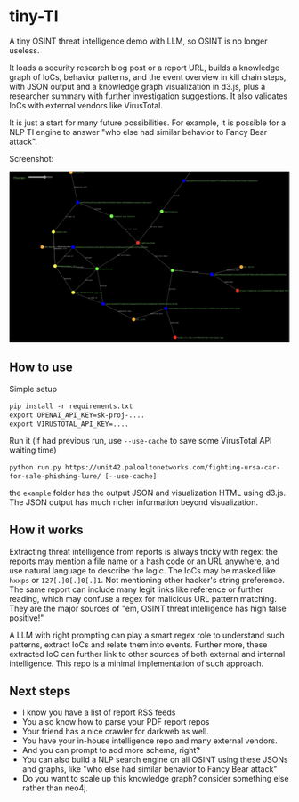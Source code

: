 # tiny-TI
A tiny OSINT threat intelligence demo with LLM, so OSINT is no longer useless.

It loads a security research blog post or a report URL, builds a knowledge graph of IoCs, behavior patterns, and the event overview in kill chain steps, with JSON output and a knowledge graph visualization in d3.js, plus a researcher summary with further investigation suggestions. It also validates IoCs with external vendors like VirusTotal.

It is just a start for many future possibilities. For example, it is possible for a NLP TI engine to answer "who else had similar behavior to Fancy Bear attack".

Screenshot:

![Screenshot](screenshots/unit42_example.jpg)

## How to use

Simple setup

```
pip install -r requirements.txt
export OPENAI_API_KEY=sk-proj-....
export VIRUSTOTAL_API_KEY=....
```

Run it (if had previous run, use `--use-cache` to save some VirusTotal API waiting time)
```
python run.py https://unit42.paloaltonetworks.com/fighting-ursa-car-for-sale-phishing-lure/ [--use-cache]
```

the `example` folder has the output JSON and visualization HTML using d3.js. The JSON output has much richer information beyond visualization.

## How it works

Extracting threat intelligence from reports is always tricky with regex: the reports may mention a file name or a hash code or an URL anywhere, and use natural language to describe the logic. The IoCs may be masked like `hxxps` or `127[.]0[.]0[.]1`. Not mentioning other hacker's string preference. The same report can include many legit links like reference or further reading, which may confuse a regex for malicious URL pattern matching. They are the major sources of "em, OSINT threat intelligence has high false positive!"

A LLM with right prompting can play a smart regex role to understand such patterns, extract IoCs and relate them into events. Further more, these extracted IoC can further link to other sources of both external and internal intelligence. This repo is a minimal implementation of such approach.

## Next steps

* I know you have a list of report RSS feeds
* You also know how to parse your PDF report repos
* Your friend has a nice crawler for darkweb as well.
* You have your in-house intelligence repo and many external vendors.
* And you can prompt to add more schema, right?
* You can also build a NLP search engine on all OSINT using these JSONs and graphs, like "who else had similar behavior to Fancy Bear attack"
* Do you want to scale up this knowledge graph? consider something else rather than neo4j.